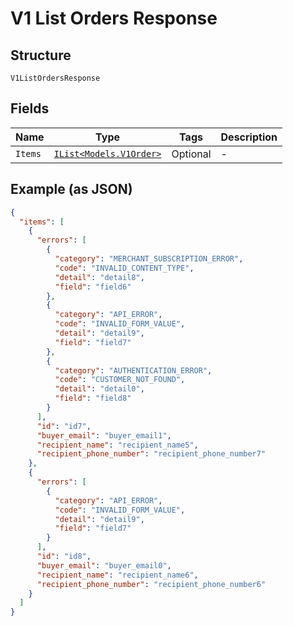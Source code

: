 
# V1 List Orders Response

## Structure

`V1ListOrdersResponse`

## Fields

| Name | Type | Tags | Description |
|  --- | --- | --- | --- |
| `Items` | [`IList<Models.V1Order>`](/doc/models/v1-order.md) | Optional | - |

## Example (as JSON)

```json
{
  "items": [
    {
      "errors": [
        {
          "category": "MERCHANT_SUBSCRIPTION_ERROR",
          "code": "INVALID_CONTENT_TYPE",
          "detail": "detail8",
          "field": "field6"
        },
        {
          "category": "API_ERROR",
          "code": "INVALID_FORM_VALUE",
          "detail": "detail9",
          "field": "field7"
        },
        {
          "category": "AUTHENTICATION_ERROR",
          "code": "CUSTOMER_NOT_FOUND",
          "detail": "detail0",
          "field": "field8"
        }
      ],
      "id": "id7",
      "buyer_email": "buyer_email1",
      "recipient_name": "recipient_name5",
      "recipient_phone_number": "recipient_phone_number7"
    },
    {
      "errors": [
        {
          "category": "API_ERROR",
          "code": "INVALID_FORM_VALUE",
          "detail": "detail9",
          "field": "field7"
        }
      ],
      "id": "id8",
      "buyer_email": "buyer_email0",
      "recipient_name": "recipient_name6",
      "recipient_phone_number": "recipient_phone_number6"
    }
  ]
}
```

